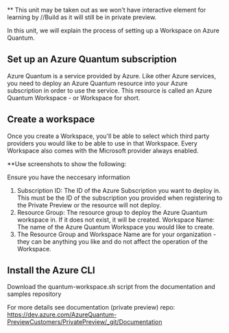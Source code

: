 ** This unit may be taken out as we won't have interactive element for learning by //Build as it will still be in private preview.


In this unit, we will explain the process of setting up a Workspace on Azure Quantum. 

## Set up an Azure Quantum subscription

Azure Quantum is a service provided by Azure. Like other Azure services, you need to deploy an Azure Quantum resource into your Azure subscription in order to use the service. This resource is called an Azure Quantum Workspace - or Workspace for short.

## Create a workspace

Once you create a Workspace, you'll be able to select which third party providers you would like to be able to use in that Workspace. Every Workspace also comes with the Microsoft provider always enabled. 

**Use screenshots to show the following:

Ensure you have the neccesary information

1. Subscription ID: The ID of the Azure Subscription you want to deploy in. This must be the ID of the subscription you provided when registering to the Private Preview or the resource will not deploy.
2. Resource Group: The resource group to deploy the Azure Quantum workspace in. If it does not exist, it will be created.
Workspace Name: The name of the Azure Quantum Workspace you would like to create.
3. The Resource Group and Workspace Name are for your organization - they can be anything you like and do not affect the operation of the Workspace.

## Install the Azure CLI

Download the quantum-workspace.sh script from the documentation and samples repository

For more details see documentation (private preview) repo: https://dev.azure.com/AzureQuantum-PreviewCustomers/PrivatePreview/_git/Documentation